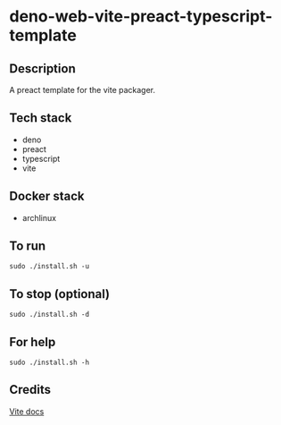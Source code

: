 # deno-web-vite-preact-typescript-template

## Description
A preact template for the vite packager.

## Tech stack
- deno
- preact
- typescript
- vite

## Docker stack
- archlinux

## To run
`sudo ./install.sh -u`

## To stop (optional)
`sudo ./install.sh -d`

## For help
`sudo ./install.sh -h`

## Credits
[Vite docs](https://vitejs.dev/guide/)